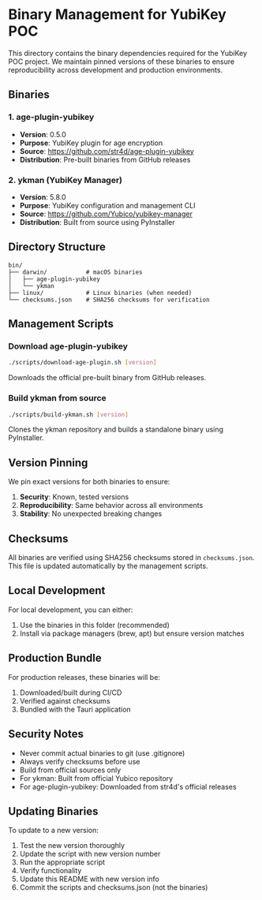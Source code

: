 # Binary Management for YubiKey POC

This directory contains the binary dependencies required for the YubiKey POC project. We maintain pinned versions of these binaries to ensure reproducibility across development and production environments.

## Binaries

### 1. age-plugin-yubikey
- **Version**: 0.5.0
- **Purpose**: YubiKey plugin for age encryption
- **Source**: https://github.com/str4d/age-plugin-yubikey
- **Distribution**: Pre-built binaries from GitHub releases

### 2. ykman (YubiKey Manager)
- **Version**: 5.8.0
- **Purpose**: YubiKey configuration and management CLI
- **Source**: https://github.com/Yubico/yubikey-manager
- **Distribution**: Built from source using PyInstaller

## Directory Structure

```
bin/
├── darwin/           # macOS binaries
│   ├── age-plugin-yubikey
│   └── ykman
├── linux/            # Linux binaries (when needed)
└── checksums.json    # SHA256 checksums for verification
```

## Management Scripts

### Download age-plugin-yubikey
```bash
./scripts/download-age-plugin.sh [version]
```
Downloads the official pre-built binary from GitHub releases.

### Build ykman from source
```bash
./scripts/build-ykman.sh [version]
```
Clones the ykman repository and builds a standalone binary using PyInstaller.

## Version Pinning

We pin exact versions for both binaries to ensure:
1. **Security**: Known, tested versions
2. **Reproducibility**: Same behavior across all environments
3. **Stability**: No unexpected breaking changes

## Checksums

All binaries are verified using SHA256 checksums stored in `checksums.json`. This file is updated automatically by the management scripts.

## Local Development

For local development, you can either:
1. Use the binaries in this folder (recommended)
2. Install via package managers (brew, apt) but ensure version matches

## Production Bundle

For production releases, these binaries will be:
1. Downloaded/built during CI/CD
2. Verified against checksums
3. Bundled with the Tauri application

## Security Notes

- Never commit actual binaries to git (use .gitignore)
- Always verify checksums before use
- Build from official sources only
- For ykman: Built from official Yubico repository
- For age-plugin-yubikey: Downloaded from str4d's official releases

## Updating Binaries

To update to a new version:
1. Test the new version thoroughly
2. Update the script with new version number
3. Run the appropriate script
4. Verify functionality
5. Update this README with new version info
6. Commit the scripts and checksums.json (not the binaries)